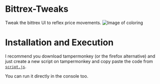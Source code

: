 # Bittrex-Tweaks
Tweak the bittrex UI to reflex price movements.
![Image of coloring](https://preview.ibb.co/kHYMX5/Screen_Shot_2017_07_19_at_3_23_06_PM.png)

# Installation and Execution

I recommend you download tampermonkey (or the firefox alternative) and just create a new script on tampermonkey and copy paste the code from [`script.js`](script.js).

You can run it directly in the console too.
